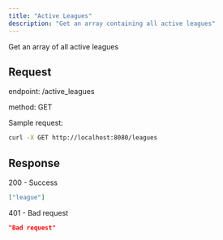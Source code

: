 ```yaml
---
title: "Active Leagues"
description: "Get an array containing all active leagues"
---
```


Get an array of all active leagues

## Request

endpoint: /active_leagues

method: GET

Sample request:

```bash
curl -X GET http://localhost:8080/leagues
```

## Response

200 - Success

```json
["league"]
```

401 - Bad request

```json
"Bad request"
```
